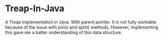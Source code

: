 # Treap-In-Java
A Treap implementation in Java. With parent pointer.
It is not fully workable because of the issue with join() and split() methods. However, implementing this gave me a batter understanding of this data structure.
